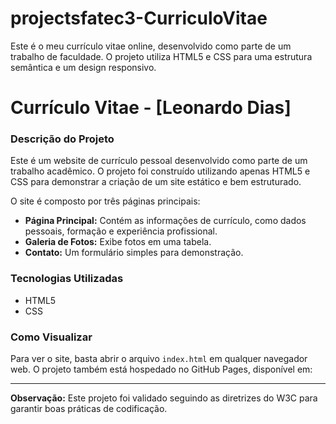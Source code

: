 # projectsfatec3-CurriculoVitae
Este é o meu currículo vitae online, desenvolvido como parte de um trabalho de faculdade. O projeto utiliza HTML5 e CSS para uma estrutura semântica e um design responsivo.
# Currículo Vitae - [Leonardo Dias]

### Descrição do Projeto
Este é um website de currículo pessoal desenvolvido como parte de um trabalho acadêmico. O projeto foi construído utilizando apenas HTML5 e CSS para demonstrar a criação de um site estático e bem estruturado.

O site é composto por três páginas principais:
- **Página Principal:** Contém as informações de currículo, como dados pessoais, formação e experiência profissional.
- **Galeria de Fotos:** Exibe fotos em uma tabela.
- **Contato:** Um formulário simples para demonstração.

### Tecnologias Utilizadas
- HTML5
- CSS

### Como Visualizar
Para ver o site, basta abrir o arquivo `index.html` em qualquer navegador web. O projeto também está hospedado no GitHub Pages, disponível em:


---

**Observação:** Este projeto foi validado seguindo as diretrizes do W3C para garantir boas práticas de codificação.
